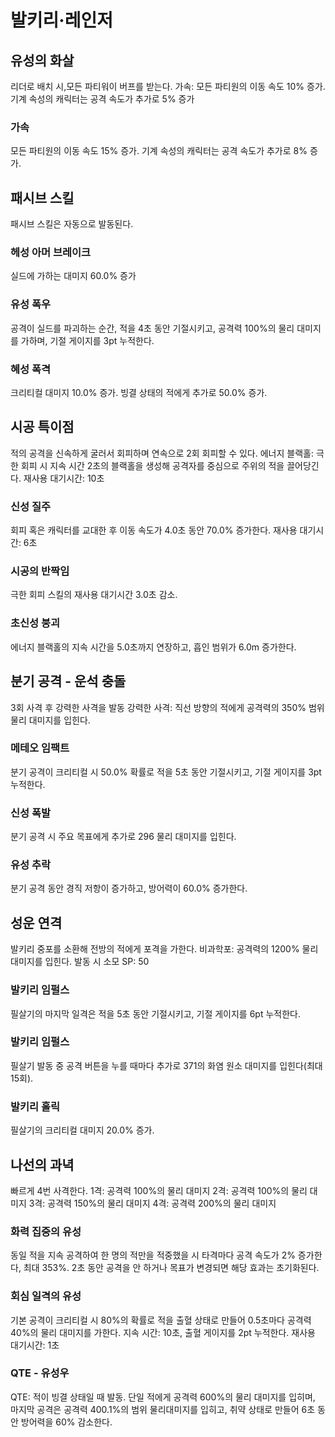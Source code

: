 # 발키리·레인저

## 유성의 화살

리더로 배치 시,모든 파티워이 버프를 받는다.
가속: 모든 파티원의 이동 속도 10% 증가. 기계 속성의 캐릭터는 공격 속도가 추가로 5% 증가

### 가속

모든 파티원의 이동 속도 15% 증가. 기계 속성의 캐릭터는 공격 속도가 추가로 8% 증가.

## 패시브 스킬

패시브 스킬은 자동으로 발동된다.

### 헤성 아머 브레이크

실드에 가하는 대미지 60.0% 증가

### 유성 폭우

공격이 실드를 파괴하는 순간, 적을 4초 동안 기절시키고, 공격력 100%의 물리 대미지를 가하며, 기절 게이지를 3pt 누적한다.

### 혜성 폭격

크리티컬 대미지 10.0% 증가.
빙결 상태의 적에게 추가로 50.0% 증가.

## 시공 특이점

적의 공격을 신속하게 굴러서 회피하며 연속으로 2회 회피할 수 있다.
에너지 블랙홀: 극한 회피 시 지속 시간 2초의 블랙홀을 생성해 공격자를 중심으로 주위의 적을 끌어당긴다. 재사용 대기시간: 10초

### 신성 질주

회피 혹은 캐릭터를 교대한 후 이동 속도가 4.0초 동안 70.0% 증가한다. 재사용 대기시간: 6초

### 시공의 반짝임

극한 회피 스킬의 재사용 대기시간 3.0초 감소.

### 초신성 붕괴

에너지 블랙홀의 지속 시간을 5.0초까지 연장하고, 흡인 범위가 6.0m 증가한다.

## 분기 공격 - 운석 충돌

3회 사격 후 강력한 사격을 발동
강력한 사격: 직선 방향의 적에게 공격력의 350% 범위 물리 대미지를 입힌다.

### 메테오 임팩트

분기 공격이 크리티컬 시 50.0% 확률로 적을 5초 동안 기절시키고, 기절 게이지를 3pt 누적한다.

### 신성 폭발

분기 공격 시 주요 목표에게 추가로 296 물리 대미지를 입힌다.

### 유성 추락

분기 공격 동안 경직 저항이 증가하고, 방어력이 60.0% 증가한다.

## 성운 연격

발키리 중포를 소환해 전방의 적에게 포격을 가한다.
비과학포: 공격력의 1200% 물리 대미지를 입힌다.
발동 시 소모 SP: 50

### 발키리 임펄스

필살기의 마지막 일격은 적을 5초 동안 기절시키고, 기절 게이지를 6pt 누적한다.

### 발키리 임펄스

필살기 발동 중 공격 버튼을 누를 때마다 추가로 371의 화염 원소 대미지를 입힌다(최대 15회).

### 발키리 홀릭

필살기의 크리티컬 대미지 20.0% 증가.

## 나선의 과녁

빠르게 4번 사격한다.
1격: 공격력 100%의 물리 대미지
2격: 공격력 100%의 물리 대미지
3격: 공격력 150%의 물리 대미지
4격: 공격력 200%의 물리 대미지

### 화력 집중의 유성

동일 적을 지속 공격하여 한 명의 적만을 적중했을 시 타격마다 공격 속도가 2% 증가한다, 최대 353%. 2초 동안 공격을 안 하거나 목표가 변경되면 해당 효과는 초기화된다.

### 회심 일격의 유성

기본 공격이 크리티컬 시 80%의 확률로 적을 출혈 상태로 만들어 0.5초마다 공격력 40%의 물리 대미지를 가한다. 지속 시간: 10초, 출혈 게이지를 2pt 누적한다. 재사용 대기시간: 1초

### QTE - 유성우

QTE: 적이 빙결 상태일 때 발동. 단일 적에게 공격력 600%의 물리 대미지를 입히며, 마지막 공격은 공격력 400.1%의 범위 물리대미지를 입히고, 취약 상태로 만들어 6초 동안 방어력을 60% 감소한다.
